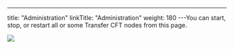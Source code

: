 ---
title: "Administration"
linkTitle: "Administration"
weight: 180
---You can start, stop, or restart all or some Transfer CFT nodes from this page.

![](/Images/TransferCFT/administration.png)
